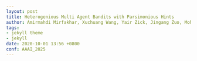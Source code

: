 ```yaml
---
layout: post
title: Heterogenious Multi Agent Bandits with Parsimonious Hints
author: Amirmahdi Mirfakhar, Xuchuang Wang, Yair Zick, Jingang Zuo, Mohammad Hajiesmaili
tags:
- jekyll theme
- jekyll
date: 2020-10-01 13:56 +0800
conf: AAAI_2025
---
```

